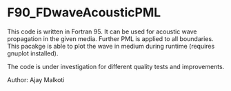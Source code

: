 # F90_FDwaveAcousticPML

This code is written in Fortran 95.
It can be used for acoustic wave propagation in the given media. 
Further PML is applied to all boundaries. 
This pacakge is able to plot the wave in medium during runtime (requires gnuplot installed). 

The code is under investigation for different quality tests and improvements.


Author:
Ajay Malkoti

